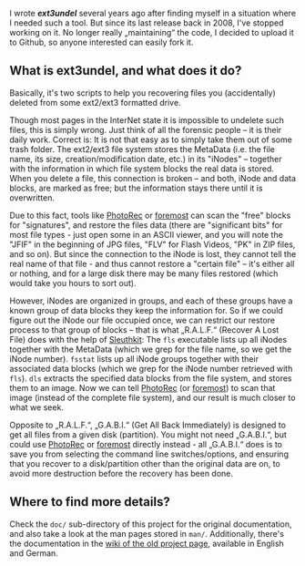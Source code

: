 I wrote ***ext3undel*** several years ago after finding myself in a situation
where I needed such a tool. But since its last release back in 2008, I've
stopped working on it. No longer really „maintaining“ the code, I decided to
upload it to Github, so anyone interested can easily fork it.

## What is ext3undel, and what does it do?
Basically, it's two scripts to help you recovering files you (accidentally)
deleted from some ext2/ext3 formatted drive.

Though most pages in the InterNet state it is impossible to undelete such files,
this is simply wrong. Just think of all the forensic people – it is their
daily work. Correct is: It is not that easy as to simply take them out of some
trash folder. The ext2/ext3 file system stores the MetaData (i.e. the file name,
its size, creation/modification date, etc.) in its "iNodes" – together with the
information in which file system blocks the real data is stored. When you delete
a file, this connection is broken – and both, iNode and data blocks, are marked
as free; but the information stays there until it is overwritten.

Due to this fact, tools like [PhotoRec] or [foremost] can scan the "free" blocks
for "signatures", and restore the files data (there are "significant bits" for
most file types - just open some in an ASCII viewer, and you will note the "JFIF"
in the beginning of JPG files, "FLV" for Flash Videos, "PK" in ZIP files, and so
on). But since the connection to the iNode is lost, they cannot tell the real
name of that file - and thus cannot restore a "certain file" – it's either all
or nothing, and for a large disk there may be many files restored (which would
take you hours to sort out).

However, iNodes are organized in groups, and each of these groups have a known
group of data blocks they keep the information for. So if we could figure out
the iNode our file occupied once, we can restrict our restore process to that
group of blocks – that is what „R.A.L.F.“ (Recover A Lost File) does with the
help of [Sleuthkit]: The `fls` executable lists up all iNodes together with the
MetaData (which we grep for the file name, so we get the iNode number). `fsstat`
lists up all iNode groups together with their associated data blocks (which we
grep for the iNode number retrieved with `fls`). `dls` extracts the specified
data blocks from the file system, and stores them to an image. Now we can tell
[PhotoRec] (or [foremost]) to scan that image (instead of the complete file
system), and our result is much closer to what we seek.

Opposite to „R.A.L.F.“, „G.A.B.I.“ (Get All Back Immediately) is designed to get
all files from a given disk (partition). You might not need „G.A.B.I.“, but
could use [PhotoRec] or [foremost] directly instead - all „G.A.B.I.“ does is to
save you from selecting the command line switches/options, and ensuring that you
recover to a disk/partition other than the original data are on, to avoid more
destruction before the recovery has been done.

## Where to find more details?
Check the `doc/` sub-directory of this project for the original documentation,
and also take a look at the man pages stored in `man/`. Additionally, there's
the documentation in the [wiki of the old project page][1], available in English
and German.


[PhotoRec]: http://www.cgsecurity.org/wiki/PhotoRec "PhotoRec at CGSecurity"
[foremost]: http://en.wikipedia.org/wiki/Foremost_%28software%29 "Wikipedia: Foremost (software)"
[Sleuthkit]: http://www.sleuthkit.org/ "The Sleuth Kit"
[1]: http://projects.izzysoft.de/trac/ext3undel/wiki/ "ext3undel wiki at IzzySoft.DE"
